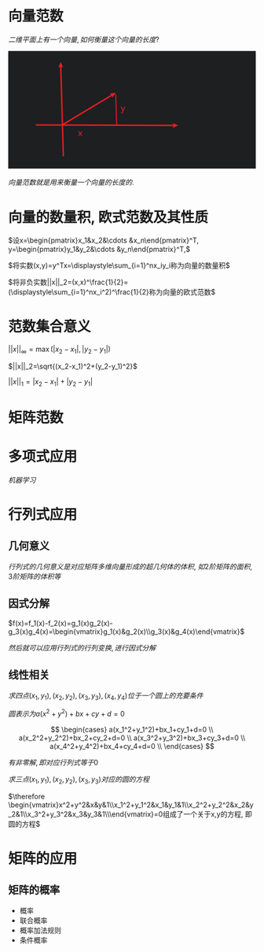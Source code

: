 # 向量范数

$二维平面上有一个向量, 如何衡量这个向量的长度?$

![](./image/2020-12-28-09-17-13.png)

$向量范数就是用来衡量一个向量的长度的.$

# 向量的数量积, 欧式范数及其性质

$设x=\begin{pmatrix}x_1&x_2&\cdots &x_n\end{pmatrix}^T, y=\begin{pmatrix}y_1&y_2&\cdots &y_n\end{pmatrix}^T,$

$将实数(x,y)=y^Tx=\displaystyle\sum_{i=1}^nx_iy_i称为向量的数量积$

$将非负实数||x||_2=(x,x)^\frac{1}{2}=(\displaystyle\sum_{i=1}^nx_i^2)^\frac{1}{2}称为向量的欧式范数$

# 范数集合意义

$||x||_\infty=\max(|x_2-x_1|,|y_2-y_1|)$

$||x||_2=\sqrt{(x_2-x_1)^2+(y_2-y_1)^2}$

$||x||_1=|x_2-x_1|+|y_2-y_1|$

# 矩阵范数

# 多项式应用

$机器学习$

# 行列式应用

## 几何意义

$行列式的几何意义是对应矩阵多维向量形成的超几何体的体积,$
$如2阶矩阵的面积, 3阶矩阵的体积等$

## 因式分解

$f(x)=f_1(x)-f_2(x)=g_1(x)g_2(x)-g_3(x)g_4(x)=\begin{vmatrix}g_1(x)&g_2(x)\\g_3(x)&g_4(x)\end{vmatrix}$

$然后就可以应用行列式的行列变换, 进行因式分解$

## 线性相关

$求四点(x_1,y_1),(x_2,y_2),(x_3,y_3),(x_4,y_4)位于一个圆上的充要条件$

$圆表示为a(x^2+y^2)+bx+cy+d=0$

$$
\begin{cases}
a(x_1^2+y_1^2)+bx_1+cy_1+d=0 \\
a(x_2^2+y_2^2)+bx_2+cy_2+d=0 \\
a(x_3^2+y_3^2)+bx_3+cy_3+d=0 \\
a(x_4^2+y_4^2)+bx_4+cy_4+d=0 \\
\end{cases}
$$

$有非零解, 即对应行列式等于0$


$求三点(x_1,y_1),(x_2,y_2),(x_3,y_3)对应的圆的方程$

$\therefore \begin{vmatrix}x^2+y^2&x&y&1\\x_1^2+y_1^2&x_1&y_1&1\\x_2^2+y_2^2&x_2&y_2&1\\x_3^2+y_3^2&x_3&y_3&1\\\end{vmatrix}=0组成了一个关于x,y的方程, 即圆的方程$

# 矩阵的应用

## 矩阵的概率

* 概率
* 联合概率
* 概率加法规则
* 条件概率

